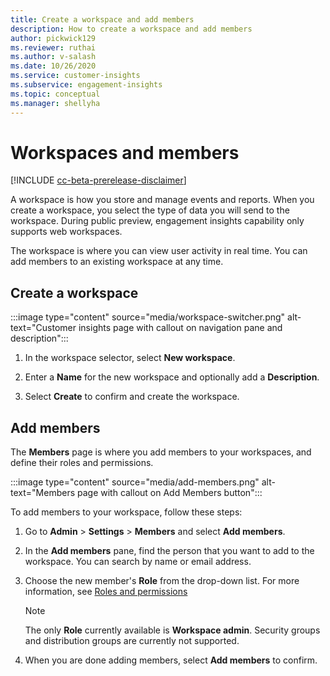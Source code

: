```yaml
---
title: Create a workspace and add members
description: How to create a workspace and add members
author: pickwick129
ms.reviewer: ruthai
ms.author: v-salash
ms.date: 10/26/2020
ms.service: customer-insights
ms.subservice: engagement-insights 
ms.topic: conceptual
ms.manager: shellyha
---
```


# Workspaces and members

[!INCLUDE [cc-beta-prerelease-disclaimer](includes/cc-beta-prerelease-disclaimer.md)]

A workspace is how you store and manage events and reports. When you create a workspace, you select the type of data you will send to the workspace. During public preview, engagement insights capability only supports web workspaces.

The workspace is where you can view user activity in real time. You can add members to an existing workspace at any time.

## Create a workspace

:::image type="content" source="media/workspace-switcher.png" alt-text="Customer insights page with callout on navigation pane and description":::

1. In the workspace selector, select **New workspace**. 

2. Enter a **Name** for the new workspace and optionally add a **Description**.

3. Select **Create** to confirm and create the workspace.

## Add members

The **Members** page is where you add members to your workspaces, and define their roles and permissions.

:::image type="content" source="media/add-members.png" alt-text="Members page with callout on Add Members button":::

To add members to your workspace, follow these steps:

1. Go to **Admin** > **Settings** > **Members** and select **Add members**.

1. In the **Add members** pane, find the person that you want to add to the workspace. You can search by name or email address.

1. Choose the new member's **Role** from the drop-down list. For more information, see [Roles and permissions](user-roles.md)

   > [!NOTE]
   > The only **Role** currently available is **Workspace admin**. Security groups and distribution groups are currently not supported.

1. When you are done adding members, select **Add members** to confirm.
